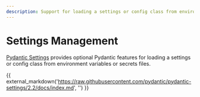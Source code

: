 ```yaml
---
description: Support for loading a settings or config class from environment variables or secrets files.
---
```


# Settings Management

[Pydantic Settings](https://github.com/pydantic/pydantic-settings) provides optional Pydantic features for loading a settings or config class from environment variables or secrets files.

{{ external_markdown('https://raw.githubusercontent.com/pydantic/pydantic-settings/2.2/docs/index.md', '') }}

